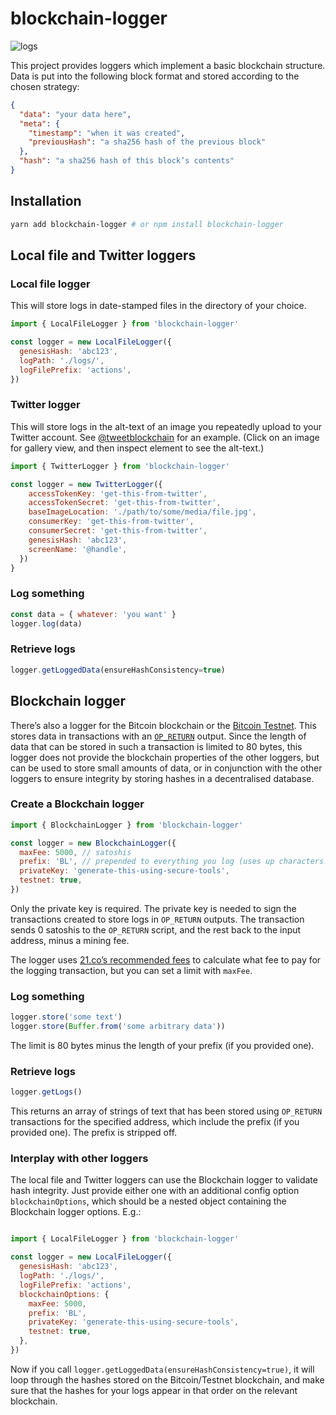 # blockchain-logger

![logs](http://www.publicdomainpictures.net/pictures/140000/velka/firewood-background-1443615932MR7.jpg)

This project provides loggers which implement a basic blockchain structure. Data is put into the following block format and stored according to the chosen strategy:

```json
{
  "data": "your data here",
  "meta": {
    "timestamp": "when it was created",
    "previousHash": "a sha256 hash of the previous block"
  },
  "hash": "a sha256 hash of this block’s contents"
}
```

## Installation

```sh
yarn add blockchain-logger # or npm install blockchain-logger
```

## Local file and Twitter loggers

### Local file logger

This will store logs in date-stamped files in the directory of your choice.

```js
import { LocalFileLogger } from 'blockchain-logger'

const logger = new LocalFileLogger({
  genesisHash: 'abc123',
  logPath: './logs/',
  logFilePrefix: 'actions',
})
```

### Twitter logger

This will store logs in the alt-text of an image you repeatedly upload to your Twitter account. See [@tweetblockchain](https://twitter.com/tweetblockchain) for an example. (Click on an image for gallery view, and then inspect element to see the alt-text.)

```js
import { TwitterLogger } from 'blockchain-logger'

const logger = new TwitterLogger({
    accessTokenKey: 'get-this-from-twitter',
    accessTokenSecret: 'get-this-from-twitter',
    baseImageLocation: './path/to/some/media/file.jpg',
    consumerKey: 'get-this-from-twitter',
    consumerSecret: 'get-this-from-twitter',
    genesisHash: 'abc123',
    screenName: '@handle',
  })
}
```

### Log something

```js
const data = { whatever: 'you want' }
logger.log(data)
```

### Retrieve logs

```js
logger.getLoggedData(ensureHashConsistency=true)
```

## Blockchain logger

There’s also a logger for the Bitcoin blockchain or the [Bitcoin Testnet](https://en.bitcoin.it/wiki/Testnet). This stores data in transactions with an [`OP_RETURN`](https://en.bitcoin.it/wiki/OP_RETURN) output. Since the length of data that can be stored in such a transaction is limited to 80 bytes, this logger does not provide the blockchain properties of the other loggers, but can be used to store small amounts of data, or in conjunction with the other loggers to ensure integrity by storing hashes in a decentralised database.

### Create a Blockchain logger

```js
import { BlockchainLogger } from 'blockchain-logger'

const logger = new BlockchainLogger({
  maxFee: 5000, // satoshis
  prefix: 'BL', // prepended to everything you log (uses up characters!)
  privateKey: 'generate-this-using-secure-tools',
  testnet: true,
})
```

Only the private key is required. The private key is needed to sign the transactions created to store logs in `OP_RETURN` outputs. The transaction sends 0 satoshis to the `OP_RETURN` script, and the rest back to the input address, minus a mining fee.

The logger uses [21.co’s recommended fees](https://bitcoinfees.21.co/) to calculate what fee to pay for the logging transaction, but you can set a limit with `maxFee`.

### Log something

```js
logger.store('some text')
logger.store(Buffer.from('some arbitrary data'))
```

The limit is 80 bytes minus the length of your prefix (if you provided one).

### Retrieve logs

```js
logger.getLogs()
```

This returns an array of strings of text that has been stored using `OP_RETURN` transactions for the specified address, which include the prefix (if you provided one). The prefix is stripped off.

### Interplay with other loggers

The local file and Twitter loggers can use the Blockchain logger to validate hash integrity. Just provide either one with an additional config option `blockchainOptions`, which should be a nested object containing the Blockchain logger options. E.g.:

```js

import { LocalFileLogger } from 'blockchain-logger'

const logger = new LocalFileLogger({
  genesisHash: 'abc123',
  logPath: './logs/',
  logFilePrefix: 'actions',
  blockchainOptions: {
    maxFee: 5000,
    prefix: 'BL',
    privateKey: 'generate-this-using-secure-tools',
    testnet: true,
  },
})
```

Now if you call `logger.getLoggedData(ensureHashConsistency=true)`, it will loop through the hashes stored on the Bitcoin/Testnet blockchain, and make sure that the hashes for your logs appear in that order on the relevant blockchain.
